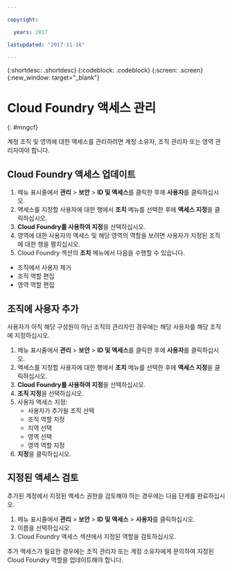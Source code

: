 ```yaml
---

copyright:

  years: 2017

lastupdated: "2017-11-16"

---
```


{:shortdesc: .shortdesc}
{:codeblock: .codeblock}
{:screen: .screen}
{:new_window: target="_blank"}

# Cloud Foundry 액세스 관리
{: #mngcf}

계정 조직 및 영역에 대한 액세스를 관리하려면 계정 소유자, 조직 관리자 또는 영역 관리자여야 합니다. 

## Cloud Foundry 액세스 업데이트

1. 메뉴 표시줄에서 **관리** &gt; **보안** &gt; **ID 및 액세스**를 클릭한 후에 **사용자**를 클릭하십시오. 
2. 액세스를 지정할 사용자에 대한 행에서 **조치** 메뉴를 선택한 후에 **액세스 지정**을 클릭하십시오. 
3. **Cloud Foundry를 사용하여 지정**을 선택하십시오. 
4. 영역에 대한 사용자의 액세스 및 해당 영역의 역할을 보려면 사용자가 지정된 조직에 대한 행을 펼치십시오. 
5. Cloud Foundry 섹션의 **조치** 메뉴에서 다음을 수행할 수 있습니다. 

  * 조직에서 사용자 제거
  * 조직 역할 편집
  * 영역 역할 편집

## 조직에 사용자 추가

사용자가 아직 해당 구성원이 아닌 조직의 관리자인 경우에는 해당 사용자를 해당 조직에 지정하십시오. 

1. 메뉴 표시줄에서 **관리** &gt; **보안** &gt; **ID 및 액세스**를 클릭한 후에 **사용자**를 클릭하십시오. 
2. 액세스를 지정할 사용자에 대한 행에서 **조치** 메뉴를 선택한 후에 **액세스 지정**을 클릭하십시오. 
3. **Cloud Foundry를 사용하여 지정**을 선택하십시오. 
4. **조직 지정**을 선택하십시오. 
5. 사용자 액세스 지정: 
   * 사용자가 추가될 조직 선택
   * 조직 역할 지정
   * 지역 선택
   * 영역 선택
   * 영역 역할 지정
6. **지정**을 클릭하십시오.

## 지정된 액세스 검토

추가된 계정에서 지정된 액세스 권한을 검토해야 하는 경우에는 다음 단계를 완료하십시오. 

1. 메뉴 표시줄에서 **관리** &gt; **보안** &gt; **ID 및 액세스** &gt; **사용자**를 클릭하십시오. 
2. 이름을 선택하십시오.
3. Cloud Foundry 액세스 섹션에서 지정된 역할을 검토하십시오. 

추가 액세스가 필요한 경우에는 조직 관리자 또는 계정 소유자에게 문의하여 지정된 Cloud Foundry 역할을 업데이트해야 합니다. 

